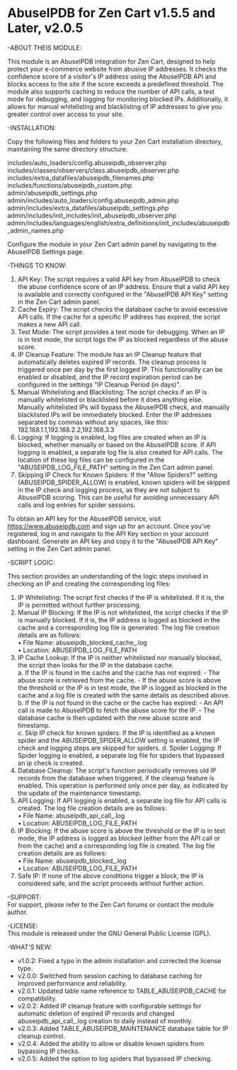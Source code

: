 # AbuseIPDB for Zen Cart v1.5.5 and Later, v2.0.5

-ABOUT THEIS MODULE:

This module is an AbuseIPDB integration for Zen Cart, designed to help protect your e-commerce website from abusive IP addresses. It checks the confidence score of a visitor's IP address using the AbuseIPDB API and blocks access to the site if the score exceeds a predefined threshold. The module also supports caching to reduce the number of API calls, a test mode for debugging, and logging for monitoring blocked IPs. Additionally, it allows for manual whitelisting and blacklisting of IP addresses to give you greater control over access to your site.

-INSTALLATION:

Copy the following files and folders to your Zen Cart installation directory, maintaining the same directory structure:  

includes/auto_loaders/config.abuseipdb_observer.php  
includes/classes/observers/class.abuseipdb_observer.php  
includes/extra_datafiles/abuseipdb_filenames.php  
includes/functions/abuseipdb_custom.php  
admin/abuseipdb_settings.php  
admin/includes/auto_loaders/config.abuseipdb_admin.php  
admin/includes/extra_datafiles/abuseipdb_settings.php  
admin/includes/init_includes/init_abuseipdb_observer.php  
admin/includes/languages/english/extra_definitions/init_includes/abuseipdb_admin_names.php  

Configure the module in your Zen Cart admin panel by navigating to the AbuseIPDB Settings page.  

-THINGS TO KNOW:  

1.	API Key: The script requires a valid API key from AbuseIPDB to check the abuse confidence score of an IP address. Ensure that a valid API key is available and correctly configured in the "AbuseIPDB API Key" setting in the Zen Cart admin panel.  
2.	Cache Expiry: The script checks the database cache to avoid excessive API calls. If the cache for a specific IP address has expired, the script makes a new API call.  
3.	Test Mode: The script provides a test mode for debugging. When an IP is in test mode, the script logs the IP as blocked regardless of the abuse score.  
4.	IP Cleanup Feature: The module has an IP Cleanup feature that automatically deletes expired IP records. The cleanup process is triggered once per day by the first logged IP. This functionality can be enabled or disabled, and the IP record expiration period can be configured in the settings "IP Cleanup Period (in days)".  
5.	Manual Whitelisting and Blacklisting: The script checks if an IP is manually whitelisted or blacklisted before it does anything else. Manually whitelisted IPs will bypass the AbuseIPDB check, and manually blacklisted IPs will be immediately blocked. Enter the IP addresses separated by commas without any spaces, like this: 192.168.1.1,192.168.2.2,192.168.3.3  
6.	Logging: If logging is enabled, log files are created when an IP is blocked, whether manually or based on the AbuseIPDB score. If API logging is enabled, a separate log file is also created for API calls. The location of these log files can be configured in the "ABUSEIPDB_LOG_FILE_PATH" setting in the Zen Cart admin panel.  
7.  Skipping IP Check for Known Spiders: If the "Allow Spiders?" setting (ABUSEIPDB_SPIDER_ALLOW) is enabled, known spiders will be skipped in the IP check and logging process, as they are not subject to AbuseIPDB scoring. This can be useful for avoiding unnecessary API calls and log entries for spider sessions.  

To obtain an API key for the AbuseIPDB service, visit https://www.abuseipdb.com and sign up for an account. Once you've registered, log in and navigate to the API Key section in your account dashboard. Generate an API key and copy it to the "AbuseIPDB API Key" setting in the Zen Cart admin panel.  

-SCRIPT LOGIC:  

This section provides an understanding of the logic steps involved in checking an IP and creating the corresponding log files:  

1.	IP Whitelisting: The script first checks if the IP is whitelisted. If it is, the IP is permitted without further processing.  
2.	Manual IP Blocking: If the IP is not whitelisted, the script checks if the IP is manually blocked. If it is, the IP address is logged as blocked in the cache and a corresponding log file is generated. The log file creation details are as follows:  
•	File Name: abuseipdb_blocked_cache_<date>.log  
•	Location: ABUSEIPDB_LOG_FILE_PATH  
3.	IP Cache Lookup: If the IP is neither whitelisted nor manually blocked, the script then looks for the IP in the database cache.  
a. If the IP is found in the cache and the cache has not expired: - The abuse score is retrieved from the cache. - If the abuse score is above the threshold or the IP is in test mode, the IP is logged as blocked in the cache and a log file is created with the same details as described above.  
b. If the IP is not found in the cache or the cache has expired: - An API call is made to AbuseIPDB to fetch the abuse score for the IP. - The database cache is then updated with the new abuse score and timestamp.  
c. Skip IP check for known spiders: If the IP is identified as a known spider and the ABUSEIPDB_SPIDER_ALLOW setting is enabled, the IP check and logging steps are skipped for spiders.
d. Spider Logging: If Spider logging is enabled, a separate log file for spiders that bypassed an ip check is created.
4.  Database Cleanup: The script's function periodically removes old IP records from the database when triggered, if the cleanup feature is enabled. This operation is performed only once per day, as indicated by the update of the maintenance timestamp.  
5.	API Logging: If API logging is enabled, a separate log file for API calls is created. The log file creation details are as follows:  
•	File Name: abuseipdb_api_call_<date>.log  
•	Location: ABUSEIPDB_LOG_FILE_PATH  
6.	IP Blocking: If the abuse score is above the threshold or the IP is in test mode, the IP address is logged as blocked (either from the API call or from the cache) and a corresponding log file is created. The log file creation details are as follows:  
•	File Name: abuseipdb_blocked_<date>.log  
•	Location: ABUSEIPDB_LOG_FILE_PATH  
7.	Safe IP: If none of the above conditions trigger a block, the IP is considered safe, and the script proceeds without further action.  

-SUPPORT:  
For support, please refer to the Zen Cart forums or contact the module author.  

-LICENSE:  
This module is released under the GNU General Public License (GPL).  

-WHAT'S NEW:
- v1.0.2: Fixed a typo in the admin installation and corrected the license type.  
- v2.0.0: Switched from session caching to database caching for improved performance and reliability.  
- v2.0.1: Updated table name reference to TABLE_ABUSEIPDB_CACHE for compatibility.  
- v2.0.2: Added IP cleanup feature with configurable settings for automatic deletion of expired IP records and changed abuseipdb_api_call_<date>.log creation to daily instead of monthly.  
- v2.0.3: Added TABLE_ABUSEIPDB_MAINTENANCE database table for IP cleanup control.  
- v2.0.4: Added the ability to allow or disable known spiders from bypassing IP checks.  
- v2.0.5: Added the option to log spiders that bypassed IP checking.  